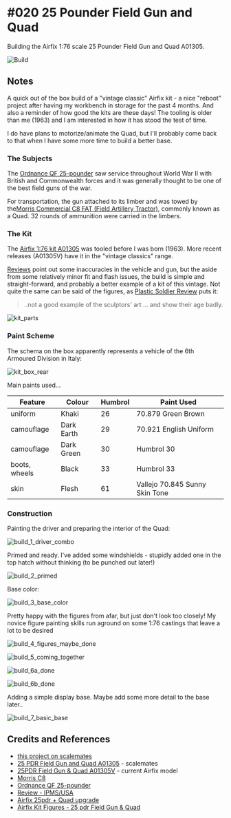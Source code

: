 # #020 25 Pounder Field Gun and Quad

Building the Airfix 1:76 scale 25 Pounder Field Gun and Quad A01305.

![Build](./assets/25pdr_build.jpg?raw=true)

## Notes

A quick out of the box build of a "vintage classic" Airfix kit - a nice "reboot" project after having my workbench in storage for the past 4 months. And also a reminder of how good the kits are these days! The tooling is older than me (1963) and I am interested in how it has stood the test of time.

I do have plans to motorize/animate the Quad, but I'll probably come back to that when I have some more time to build a better base.

### The Subjects

The [Ordnance QF 25-pounder](https://en.wikipedia.org/wiki/Ordnance_QF_25-pounder) saw service throughout World War II with British and Commonwealth forces and it was generally thought to be one of the best field guns of the war.

For transportation, the gun attached to its limber and was towed by the[Morris Commercial C8 FAT (Field Artillery Tractor)](https://en.wikipedia.org/wiki/Morris_C8), commonly known as a Quad. 32 rounds of ammunition were carried in the limbers.

### The Kit

The [Airfix 1:76 kit A01305](https://www.scalemates.com/kits/airfix-a01305-25-pdr-field-gun-and-quad--164214)
was tooled before I was born (1963). More recent releases (A01305V) have it in the "vintage classics" range.

[Reviews](https://web.ipmsusa3.org/content/25pdr-field-gun-quad) point out some inaccuracies in the vehicle and gun,
but the aside from some relatively minor fit and flash issues, the build is simple and straight-forward, and probably a
better example of a kit of this vintage. Not quite the same can be said of the figures,
as [Plastic Soldier Review](http://www.plasticsoldierreview.com/ShowFeature.aspx?id=81) puts it:

> ..not a good example of the sculptors' art ... and show their age badly.

![kit_parts](./assets/kit_parts.jpg?raw=true)

### Paint Scheme

The schema on the box apparently represents a vehicle of the 6th Armoured Division in Italy:

![kit_box_rear](./assets/kit_box_rear.jpg?raw=true)

Main paints used...

| Feature       | Colour     | Humbrol   | Paint Used  |
|---------------|------------|-----------|-------------|
| uniform       | Khaki      | 26        | 70.879 Green Brown |
| camouflage    | Dark Earth | 29        | 70.921 English Uniform |
| camouflage    | Dark Green | 30        | Humbrol 30 |
| boots, wheels | Black      | 33        | Humbrol 33 |
| skin          | Flesh      | 61        | Vallejo 70.845 Sunny Skin Tone |

### Construction

Painting the driver and preparing the interior of the Quad:

![build_1_driver_combo](./assets/build_1_driver_combo.jpg?raw=true)

Primed and ready. I've added some windshields - stupidly added one in the top hatch without thinking (to be punched out later!)

![build_2_primed](./assets/build_2_primed.jpg?raw=true)

Base color:

![build_3_base_color](./assets/build_3_base_color.jpg?raw=true)

Pretty happy with the figures from afar, but just don't look too closely! My novice figure painting skills run aground on some 1:76 castings that leave a lot to be desired

![build_4_figures_maybe_done](./assets/build_4_figures_maybe_done.jpg?raw=true)

![build_5_coming_together](./assets/build_5_coming_together.jpg?raw=true)

![build_6a_done](./assets/build_6a_done.jpg?raw=true)

![build_6b_done](./assets/build_6b_done.jpg?raw=true)

Adding a simple display base. Maybe add some more detail to the base later..

![build_7_basic_base](./assets/build_7_basic_base.jpg?raw=true)

## Credits and References

* [this project on scalemates](https://www.scalemates.com/profiles/mate.php?id=74137&p=projects&project=104319)
* [25 PDR Field Gun and Quad A01305](https://www.scalemates.com/kits/airfix-a01305-25-pdr-field-gun-and-quad--164214) - scalemates
* [25PDR Field Gun & Quad A01305V](https://uk.airfix.com/products/25pdr-field-gun-quad-a01305v) - current Airfix model
* [Morris C8](https://en.wikipedia.org/wiki/Morris_C8)
* [Ordnance QF 25-pounder](https://en.wikipedia.org/wiki/Ordnance_QF_25-pounder)
* [Review - IPMS/USA](https://web.ipmsusa3.org/content/25pdr-field-gun-quad)
* [Airfix 25pdr + Quad upgrade](https://www.tapatalk.com/groups/airfixtributeforum/airfix-25pdr-quad-upgrade-t21700.html)
* [Airfix Kit Figures - 25 pdr Field Gun & Quad](http://www.plasticsoldierreview.com/ShowFeature.aspx?id=81)
